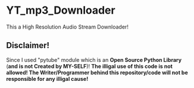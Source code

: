 # YT_mp3_Downloader
This a High Resolution Audio Stream Downloader!

## Disclaimer!
Since I used "pytube" module which is an **Open Source Python Library** (**and is not Created by MY-SELF**)! **The illigal use of this code is not allowed! The Writer/Programmer behind this repository/code will not be responsible for any illigal cause!**
